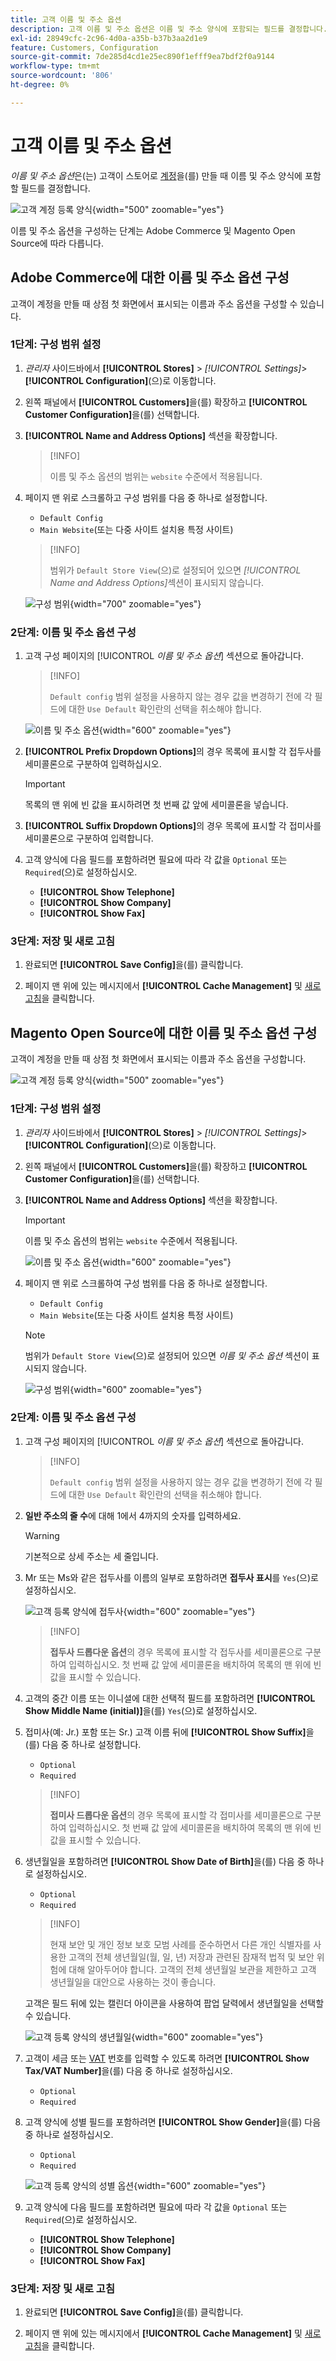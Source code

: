 ```yaml
---
title: 고객 이름 및 주소 옵션
description: 고객 이름 및 주소 옵션은 이름 및 주소 양식에 포함되는 필드를 결정합니다.
exl-id: 28949cfc-2c96-4d0a-a35b-b37b3aa2d1e9
feature: Customers, Configuration
source-git-commit: 7de285d4cd1e25ec890f1efff9ea7bdf2f0a9144
workflow-type: tm+mt
source-wordcount: '806'
ht-degree: 0%

---
```


# 고객 이름 및 주소 옵션

_이름 및 주소 옵션_&#x200B;은(는) 고객이 스토어로 [계정](../customers/account-create.md)을(를) 만들 때 이름 및 주소 양식에 포함할 필드를 결정합니다.

![고객 계정 등록 양식](assets/storefront-customer-account-address-book.png){width="500" zoomable="yes"}

이름 및 주소 옵션을 구성하는 단계는 Adobe Commerce 및 Magento Open Source에 따라 다릅니다.

## Adobe Commerce에 대한 이름 및 주소 옵션 구성

고객이 계정을 만들 때 상점 첫 화면에서 표시되는 이름과 주소 옵션을 구성할 수 있습니다.

### 1단계: 구성 범위 설정

1. _관리자_ 사이드바에서 **[!UICONTROL Stores]** > _[!UICONTROL Settings]_>**[!UICONTROL Configuration]**(으)로 이동합니다.

1. 왼쪽 패널에서 **[!UICONTROL Customers]**&#x200B;을(를) 확장하고 **[!UICONTROL Customer Configuration]**&#x200B;을(를) 선택합니다.

1. **[!UICONTROL Name and Address Options]** 섹션을 확장합니다.

   >[!INFO]
   >
   >이름 및 주소 옵션의 범위는 `website` 수준에서 적용됩니다.

1. 페이지 맨 위로 스크롤하고 구성 범위를 다음 중 하나로 설정합니다.

   - `Default Config`
   - `Main Website`(또는 다중 사이트 설치용 특정 사이트)

   >[!INFO]
   >
   >범위가 `Default Store View`(으)로 설정되어 있으면 _[!UICONTROL Name and Address Options]_&#x200B;섹션이 표시되지 않습니다.

   ![구성 범위](assets/customer-configuration-scope-ee.png){width="700" zoomable="yes"}

### 2단계: 이름 및 주소 옵션 구성

1. 고객 구성 페이지의 [!UICONTROL _이름 및 주소 옵션_] 섹션으로 돌아갑니다.

   >[!INFO]
   >
   > `Default config` 범위 설정을 사용하지 않는 경우 값을 변경하기 전에 각 필드에 대한 `Use Default` 확인란의 선택을 취소해야 합니다.

   ![이름 및 주소 옵션](../configuration-reference/customers/assets/customer-configuration-name-address-options-ee.png){width="600" zoomable="yes"}

1. **[!UICONTROL Prefix Dropdown Options]**&#x200B;의 경우 목록에 표시할 각 접두사를 세미콜론으로 구분하여 입력하십시오.

   >[!IMPORTANT]
   >
   >목록의 맨 위에 빈 값을 표시하려면 첫 번째 값 앞에 세미콜론을 넣습니다.

1. **[!UICONTROL Suffix Dropdown Options]**&#x200B;의 경우 목록에 표시할 각 접미사를 세미콜론으로 구분하여 입력합니다.

1. 고객 양식에 다음 필드를 포함하려면 필요에 따라 각 값을 `Optional` 또는 `Required`(으)로 설정하십시오.

   - **[!UICONTROL Show Telephone]**
   - **[!UICONTROL Show Company]**
   - **[!UICONTROL Show Fax]**

### 3단계: 저장 및 새로 고침

1. 완료되면 **[!UICONTROL Save Config]**&#x200B;을(를) 클릭합니다.

1. 페이지 맨 위에 있는 메시지에서 **[!UICONTROL Cache Management]** 및 [새로 고침](../systems/cache-management.md)을 클릭합니다.

## Magento Open Source에 대한 이름 및 주소 옵션 구성

고객이 계정을 만들 때 상점 첫 화면에서 표시되는 이름과 주소 옵션을 구성합니다.

![고객 계정 등록 양식](assets/storefront-customer-account-signup.png){width="500" zoomable="yes"}

### 1단계: 구성 범위 설정

1. _관리자_ 사이드바에서 **[!UICONTROL Stores]** > _[!UICONTROL Settings]_>**[!UICONTROL Configuration]**(으)로 이동합니다.

1. 왼쪽 패널에서 **[!UICONTROL Customers]**&#x200B;을(를) 확장하고 **[!UICONTROL Customer Configuration]**&#x200B;을(를) 선택합니다.

1. **[!UICONTROL Name and Address Options]** 섹션을 확장합니다.

   >[!IMPORTANT]
   >
   > 이름 및 주소 옵션의 범위는 `website` 수준에서 적용됩니다.

   ![이름 및 주소 옵션](../configuration-reference/customers/assets/customer-configuration-name-address-options-ce.png){width="600" zoomable="yes"}

1. 페이지 맨 위로 스크롤하여 구성 범위를 다음 중 하나로 설정합니다.

   - `Default Config`
   - `Main Website`(또는 다중 사이트 설치용 특정 사이트)

   >[!NOTE]
   >
   >범위가 `Default Store View`(으)로 설정되어 있으면 _이름 및 주소 옵션_ 섹션이 표시되지 않습니다.

   ![구성 범위](assets/configuration-scope.png){width="600" zoomable="yes"}

### 2단계: 이름 및 주소 옵션 구성

1. 고객 구성 페이지의 [!UICONTROL _이름 및 주소 옵션_] 섹션으로 돌아갑니다.

   >[!INFO]
   >
   >`Default config` 범위 설정을 사용하지 않는 경우 값을 변경하기 전에 각 필드에 대한 `Use Default` 확인란의 선택을 취소해야 합니다.

1. **일반 주소의 줄 수**&#x200B;에 대해 1에서 4까지의 숫자를 입력하세요.

   >[!WARNING]
   >
   >기본적으로 상세 주소는 세 줄입니다.

1. Mr 또는 Ms와 같은 접두사를 이름의 일부로 포함하려면 **접두사 표시**&#x200B;를 `Yes`(으)로 설정하십시오.

   ![고객 등록 양식에 접두사](assets/storefront-customer-account-prefix.png){width="600" zoomable="yes"}

   >[!INFO]
   >
   >**접두사 드롭다운 옵션**&#x200B;의 경우 목록에 표시할 각 접두사를 세미콜론으로 구분하여 입력하십시오. 첫 번째 값 앞에 세미콜론을 배치하여 목록의 맨 위에 빈 값을 표시할 수 있습니다.

1. 고객의 중간 이름 또는 이니셜에 대한 선택적 필드를 포함하려면 **[!UICONTROL Show Middle Name (initial)]**&#x200B;을(를) `Yes`(으)로 설정하십시오.

1. 접미사(예: Jr.) 포함 또는 Sr.) 고객 이름 뒤에 **[!UICONTROL Show Suffix]**&#x200B;을(를) 다음 중 하나로 설정합니다.

   - `Optional`
   - `Required`

   >[!INFO]
   >
   >**접미사 드롭다운 옵션**&#x200B;의 경우 목록에 표시할 각 접미사를 세미콜론으로 구분하여 입력하십시오. 첫 번째 값 앞에 세미콜론을 배치하여 목록의 맨 위에 빈 값을 표시할 수 있습니다.

1. 생년월일을 포함하려면 **[!UICONTROL Show Date of Birth]**&#x200B;을(를) 다음 중 하나로 설정하십시오.

   - `Optional`
   - `Required`

   >[!INFO]
   >
   >현재 보안 및 개인 정보 보호 모범 사례를 준수하면서 다른 개인 식별자를 사용한 고객의 전체 생년월일(월, 일, 년) 저장과 관련된 잠재적 법적 및 보안 위험에 대해 알아두어야 합니다. 고객의 전체 생년월일 보관을 제한하고 고객 생년월일을 대안으로 사용하는 것이 좋습니다.

   고객은 필드 뒤에 있는 캘린더 아이콘을 사용하여 팝업 달력에서 생년월일을 선택할 수 있습니다.

   ![고객 등록 양식의 생년월일](assets/storefront-customer-account-date-of-birth.png){width="600" zoomable="yes"}

1. 고객이 세금 또는 [VAT](../stores-purchase/vat.md) 번호를 입력할 수 있도록 하려면 **[!UICONTROL Show Tax/VAT Number]**&#x200B;을(를) 다음 중 하나로 설정하십시오.

   - `Optional`
   - `Required`

1. 고객 양식에 성별 필드를 포함하려면 **[!UICONTROL Show Gender]**&#x200B;을(를) 다음 중 하나로 설정하십시오.

   - `Optional`
   - `Required`

   ![고객 등록 양식의 성별 옵션](assets/storefront-customer-account-gender.png){width="600" zoomable="yes"}

1. 고객 양식에 다음 필드를 포함하려면 필요에 따라 각 값을 `Optional` 또는 `Required`(으)로 설정하십시오.

   - **[!UICONTROL Show Telephone]**
   - **[!UICONTROL Show Company]**
   - **[!UICONTROL Show Fax]**

### 3단계: 저장 및 새로 고침

1. 완료되면 **[!UICONTROL Save Config]**&#x200B;을(를) 클릭합니다.

1. 페이지 맨 위에 있는 메시지에서 **[!UICONTROL Cache Management]** 및 [새로 고침](../systems/cache-management.md)을 클릭합니다.
